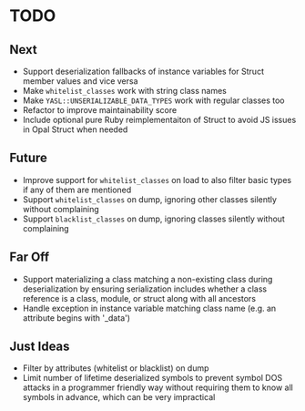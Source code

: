 # TODO

## Next

- Support deserialization fallbacks of instance variables for Struct member values and vice versa
- Make `whitelist_classes` work with string class names
- Make `YASL::UNSERIALIZABLE_DATA_TYPES` work with regular classes too
- Refactor to improve maintainability score
- Include optional pure Ruby reimplementaiton of Struct to avoid JS issues in Opal Struct when needed

## Future

- Improve support for `whitelist_classes` on load to also filter basic types if any of them are mentioned
- Support `whitelist_classes` on dump, ignoring other classes silently without complaining
- Support `blacklist_classes` on dump, ignoring classes silently without complaining

## Far Off
    
- Support materializing a class matching a non-existing class during deserialization by ensuring serialization includes whether a class reference is a class, module, or struct along with all ancestors
- Handle exception in instance variable matching class name (e.g. an attribute begins with '_data')

## Just Ideas

- Filter by attributes (whitelist or blacklist) on dump
- Limit number of lifetime deserialized symbols to prevent symbol DOS attacks in a programmer friendly way without requiring them to know all symbols in advance, which can be very impractical
